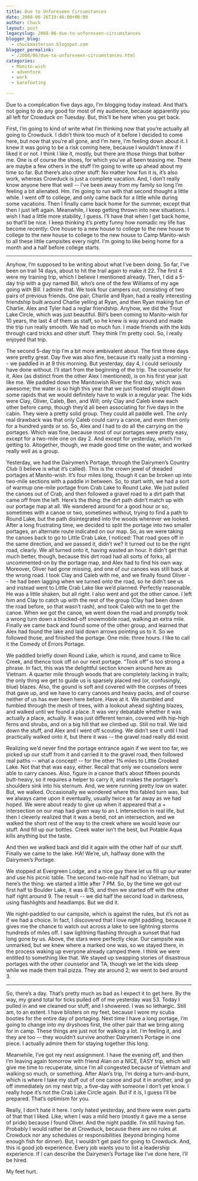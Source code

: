 ```yaml
---
title: Due to Unforeseen Circumstances
date: 2008-06-26T19:46:00+00:00
author: Chuck
layout: post
legacyslug: 2008-06-due-to-unforeseen-circumstances
blogger_blog:
  - chuckmasterson.blogspot.com
blogger_permalink:
  - /2008/06/due-to-unforeseen-circumstances.html
categories:
  - Manito-wish
  - adventure
  - work
  - barefooting

---
```

Due to a complication five days ago, I’m blogging today instead. And that’s not
going to do any good for most of my audience, because apparently you all left
for Crowduck on Tuesday. But, this’ll be here when you get back.  

First, I’m going to kind of write what I’m thinking now that you’re actually
all going to Crowduck. I didn’t think too much of it before I decided to come
here, but now that you’re all gone, and I’m here, I’m feeling down about it. I
knew it was going to be a risk coming here, because I wouldn’t know if I liked
it or not. I think I like it, mostly, but there are those things that bother
me. One is of course the shoes, for which you’ve all been teasing me. There are
maybe a few others in the stuff I’m going to write up ahead about my time so
far. But there’s also other stuff: No matter how fun it is, it’s also work,
whereas Crowduck is just a complete vacation. And, I don’t really know anyone
here that well -- I’ve been away from my family so long I’m feeling a bit
alienated. Hm. I’m going to run with that second thought a little while. I went
off to college, and only came back for a little while during some vacations.
Then I finally came back home for the summer, except that then I just left
again. Meanwhile, I keep getting thrown into new situations. I wish I had a
little more stability, I guess. I’ll have that when I get back home, so that’ll
be nice. I keep thinking it’s pretty funny how nomadic my life has become
recently: One house to a new house to college to the new house to college to
the new house to college to the new house to Camp Manito-wish to all these
little campsites every night. I’m going to like being home for a month and a
half before college starts.

* * *

Anyhow, I’m supposed to be writing about what I’ve been doing. So far, I’ve
been on trail 14 days, about to hit the trail again to make it 22. The first 4
were my training trip, which I believe I mentioned already. Then, I did a 5-day
trip with a guy named Bill, who’s one of the few Williams of my age going with
Bill. I admire that. We took four campers out, consisting of two pairs of
previous friends. One pair, Charlie and Ryan, had a really interesting
friendship built around Charlie yelling at Ryan, and then Ryan making fun of
Charlie. Alex and Tyler had a reglar friendship. Anyhow, we did the Trout Lake
Circle, which was just beautiful. Bill’s been coming to Manito-wish for 10
years, the last 4 of them as staff, so he knew is way around and made the trip
run really smooth. We had so much fun. I made friends with the kids through
card tricks and other stuff. They think I’m pretty cool. So, I really enjoyed
that trip.  

The second 5-day trip I’m a bit more ambivalent about. The first three days
were pretty great. Day five was also fine, because it’s really just a morning
-- we paddled in at 9 this morning. But yesterday, day 4, I could seriously
have done without. I’ll start from the beginning of the trip. The counselor for
it, Alex (as distinct from the other Alex I mentioned), is on his first year
just like me. We paddled down the Manitowish River the first day, which was
awesome; the water is so high this year that we just floated straight down some
rapids that we would definitely have to walk in a regular year. The kids were
Clay, Oliver, Caleb, Ben, and Will; only Clay and Caleb knew each other before
camp, though they’d all been associating for five days in the cabin. They were
a pretty solid group. They could all paddle well. The only real drawback was
that only Caleb could carry a canoe, and even then only for a hundred yards or
so. So, Alex and I had to do all the carrying on the portages. Which was fine,
because most of our portages were pretty easy, except for a two-mile one on day
2\. And except for yesterday, which I’m getting to. Altogether, though, we made
good time on the water, and worked really well as a group.  

Yesterday, we had the Dairymen’s Portage, through the Dairymen’s Country Club
(I believe is what it’s called). This is the crown jewel of dreaded portages at
Manito-wish. It’s four miles long, though it can be broken up into two-mile
sections with a paddle in between. So, to start with, we had a sort of warmup
one-mile portage from Crab Lake to Round Lake. We just pulled the canoes out of
Crab, and then followed a gravel road to a dirt path that came off from the
left. Here’s the thing: the dirt path didn’t match up with our portage map at
all. We wandered around for a good hour or so, sometimes with a canoe or two,
sometimes without, trying to find a path to Round Lake, but the path
disintegrated into the woods wherever we looked. After a long frustrating time,
we decided to split the portage into two smaller portages, an alternate route
indicated on our map. So, as we were taking the canoes back to go to Little
Crab Lake, I noticed: That road goes off in the same direction, and we passed
it, didn’t we? It turned out to be the right road, clearly. We all turned onto
it, having wasted an hour. It didn’t get that much better, though, because this
dirt road had all sorts of forks, all uncommented-on by the portage map, and
Alex had to find his own way. Moreover, Oliver had gone missing, and one of our
canoes was still back at the wrong road. I took Clay and Caleb with me, and we
finally found Oliver -- he had been lagging when we turned onto the road, so he
didn’t see us and instead went to Little Crab Lake like we’d planned. Perfectly
reasonable. He was a little shaken, but all right. I also went and got the
other canoe. I left him and Clay to catch up with the rest of the group (Clay
had been down the road before, so that wasn’t rash), and took Caleb with me to
get the canoe. When we got the canoe, we went down the road and promptly took a
wrong turn down a blocked-off snowmobile road, walking an extra mile. Finally
we came back and found some of the other group, and learned that Alex had found
the lake and laid down arrows pointing us to it. So we followed those, and
finished the portage. One mile: three hours. I like to call it the Comedy of
Errors Portage.  

We paddled briefly down Round Lake, which is round, and came to Rice Creek, and
thence took off on our next portage. “Took off” is too strong a phrase. In
fact, this was the delightful section known around here as Vietnam. A quarter
mile through woods that are completely lacking in trails; the only thing we get
to guide us is sparsely placed red (or, confusingly, blue) blazes. Also, the
gound is soft and covered with the corpses of trees that gave up, and we have
to carry canoes and heavy packs, and of course neither of us has ever been here
before. Have at it. We stumbled and fumbled through the mesh of trees, with a
lookout ahead sighting blazes, and walked until we found a place. It was very
debatable whether it was actually a place, actually. It was just different
terrain, covered with hip-high ferns and shrubs, and on a big hill that we
climbed up. Still no trail. We laid down the stuff, and Alex and I went off
scouting. We didn’t see it until I had practically walked onto it, but there it
was -- the gravel road really did exist.  

Realizing we’d never find the portage entrance again if we went too far, we
picked up our stuff from it and carried it to the gravel road, then followed
real paths -- what a concept! -- for the other 1¾ miles to Little Crooked Lake.
Not that that was easy, either. Recall that only we counselors were able to
carry canoes. Also, figure in a canoe that’s about fifteen pounds butt-heavy,
so it requires a helper to carry it, and makes the portager’s shoulders sink
into his sternum. And, we were running pretty low on water. But, we walked.
Occasionally we wondered where this fabled turn was, but we always came upon it
eventually, usually twice as far away as we had hoped. We were about ready to
give up when it appeared that a + intersection on our map had given way to an L
intersection in real life, but then I cleverly realized that it was a bend, not
an intersection, and we walked the short rest of the way to the creek where we
would leave our stuff. And fill up our bottles. Creek water isn’t the best, but
Potable Aqua kills anything but the taste.  

And then we walked back and did it again with the other half of our stuff.
Finally we came to the lake. HA! We’re, uh, halfway done with the Dairymen’s
Portage.  

We stopped at Evergreen Lodge, and a nice guy there let us fill up our water
and use his picnic table. The second two-mile half had no Vietnam, but here’s
the thing: we started a little after 7 <span
class="small-caps">PM</span>. So, by the time
we got our first half to Boulder Lake, it was 8:15, and then we started off
with the other half right around 9. The result -- we did half the second load
in darkness, using flashlights and headlamps. But we did it.  

We night-paddled to our campsite, which is against the rules, but it’s not as
if we had a choice. In fact, I discovered that I love night paddling, because
it gives me the chance to watch out across a lake to see lightning storms
hundreds of miles off. I saw lightning flashing through a sunset that had long
gone by us. Above, the stars were perfectly clear. Our campsite was unmarked,
but we knew where a marked one was, so we stayed there, in the process waking
up everyone already camped there. I think we were entitled to something like
that. We stayed up swapping stories of disastrous portages with the other
counselor and TA, though we let the kids sleep while we made them trail pizza.
They ate around 2; we went to bed around 3.

* * *

So, there’s a day. That’s pretty much as bad as I expect it to get here. By the
way, my grand total for ticks pulled off of me yesterday was 53. Today I pulled
in and we cleaned our stuff, and I showered. I was so lethargic. Still am, to
an extent. I have blisters on my feet, because I wore my scuba booties for the
entire day of portaging. Next time I have a long portage, I’m going to change
into my dryshoes first, the other pair that we bring along for in camp. These
things are just not for walking a lot. I’m feeling it, and they are too -- they
wouldn’t survive another Dairymen’s Portage in one piece. I actually admire
them for staying together this long.  

Meanwhile, I’ve got my next assignment. I have the evening off, and then I’m
leaving again tomorrow with friend Alan on a NICE, EASY trip, which will give
me time to recuperate, since I’m all congested because of Vietnam and walking
so much, or something. After Alan’s trip, I’m doing a turn-and-burn, which is
where I take my stuff out of one canoe and put it in another, and go off
immediately on my next trip, a five-day with someone I don’t yet know. I really
hope it’s not the Crab Lake Circle again. But if it is, I guess I’ll be
prepared. That’s optimism for you.  

Really, I don’t hate it here. I only hated yesterday, and there were even parts
of that that I liked. Like, when I was a mild hero (mostly it gave me a sense
of pride) because I found Oliver. And the night paddle. I’m still having fun.
Probably I would rather be at Crowduck, because there are no rules at Crowduck
nor any schedules or responsibilities (beyond bringing home enough fish for
dinner). But, I wouldn’t get paid for going to Crowduck. And, this is good job
experience. Every job wants you to list a leadership experience. If I can
describe the Dairymen’s Portage like I’ve done here, I’ll be hired.  

My feet hurt.
